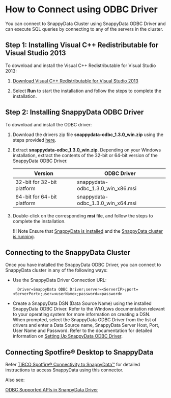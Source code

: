 <a id="howto-odbc"></a>
# How to Connect using ODBC Driver


You can connect to SnappyData Cluster using SnappyData ODBC Driver and can execute SQL queries by connecting to any of the servers in the cluster.

<a id="howto-odbc-step1"></a>
## Step 1: Installing Visual C++ Redistributable for Visual Studio 2013

To download and install the Visual C++ Redistributable for Visual Studio 2013:

1. [Download Visual C++ Redistributable for Visual Studio 2013](https://www.microsoft.com/en-in/download/details.aspx?id=40784)

2. Select **Run** to start the installation and follow the steps to complete the installation.

<a id="howto-odbc-step2"></a>
## Step 2: Installing SnappyData ODBC Driver

To download and install the ODBC driver:

1. Download the drivers zip file **snappydata-odbc_1.3.0_win.zip** using the steps provided [here](/quickstart/getting_started_by_installing_snappydata_on-premise.md).
2. Extract **snappydata-odbc_1.3.0_win.zip**. Depending on your Windows installation, extract the contents of the 32-bit or 64-bit version of the SnappyData ODBC Driver.

    | Version | ODBC Driver |
    |---------|-------------|
    |32-bit for 32-bit platform|snappydata-odbc_1.3.0_win_x86.msi|
    |64-bit for 64-bit platform|snappydata-odbc_1.3.0_win_x64.msi|

4. Double-click on the corresponding **msi** file, and follow the steps to complete the installation.

	!!! Note
		Ensure that [SnappyData is installed](../install.md) and the [SnappyData cluster is running](start_snappy_cluster.md).

## Connecting to the SnappyData Cluster
Once you have installed the SnappyData ODBC Driver, you can connect to SnappyData cluster in any of the following ways:

* Use the SnappyData Driver Connection URL:

		Driver=SnappyData ODBC Driver;server=<ServerIP>;port=<ServerPort>;user=<userName>;password=<password>

* Create a SnappyData DSN (Data Source Name) using the installed SnappyData ODBC Driver. Refer to the Windows documentation relevant to your operating system for more information on creating a DSN. </br>
When prompted, select the SnappyData ODBC Driver from the list of drivers and enter a Data Source name, SnappyData Server Host, Port, User Name and Password.
Refer to the documentation for detailed information on [Setting Up SnappyData ODBC Driver](../setting_up_odbc_driver-tableau_desktop.md).

## Connecting Spotfire® Desktop to SnappyData
Refer [TIBCO Spotfire® Connectivity to SnappyData™](https://community.tibco.com/wiki/tibco-spotfire-connectivity-tibco-computedb) for detailed instructions to access SnappyData using this connector.

Also see:

[ODBC Supported APIs in SnappyData Driver](/reference/API_Reference/odbc_supported_apis.md)
